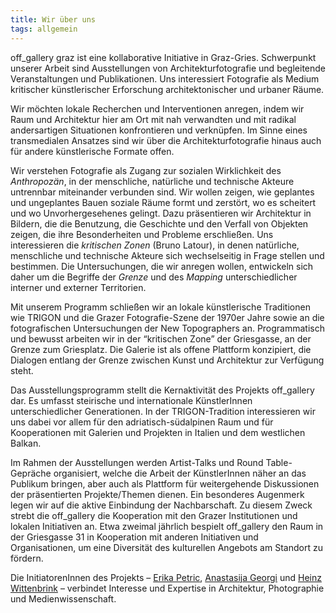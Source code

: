 ```yaml
---
title: Wir über uns
tags: allgemein
---
```


off_gallery graz ist eine kollaborative Initiative in Graz-Gries. Schwerpunkt unserer Arbeit sind Ausstellungen von Architekturfotografie und begleitende Veranstaltungen und Publikationen. Uns interessiert Fotografie als Medium kritischer künstlerischer Erforschung architektonischer und urbaner Räume.

Wir möchten lokale Recherchen und Interventionen anregen, indem wir Raum und Architektur hier am Ort mit nah verwandten und mit radikal andersartigen Situationen konfrontieren und verknüpfen. Im Sinne eines transmedialen Ansatzes sind wir über die Architekturfotografie hinaus auch für andere künstlerische Formate offen.

Wir verstehen Fotografie als Zugang zur sozialen Wirklichkeit des *Anthropozän*, in der menschliche, natürliche und technische Akteure untrennbar miteinander verbunden sind. Wir wollen zeigen, wie geplantes und ungeplantes Bauen soziale Räume formt und zerstört, wo es scheitert und wo Unvorhergesehenes gelingt. Dazu präsentieren wir Architektur in Bildern, die die Benutzung, die Geschichte und den Verfall von Objekten zeigen, die ihre Besonderheiten und Probleme erschließen. Uns interessieren die *kritischen Zonen* (Bruno Latour), in denen natürliche, menschliche und technische Akteure sich wechselseitig in Frage stellen und bestimmen. Die Untersuchungen, die wir anregen wollen, entwickeln sich daher um die Begriffe der *Grenze* und des *Mapping* unterschiedlicher interner und externer Territorien.

Mit unserem Programm schließen wir an lokale künstlerische Traditionen wie TRIGON und die Grazer Fotografie-Szene der 1970er Jahre sowie an die fotografischen Untersuchungen der New Topographers an. Programmatisch und bewusst arbeiten wir in der “kritischen Zone” der Griesgasse, an der Grenze zum Griesplatz. Die Galerie ist als offene Plattform konzipiert, die Dialogen entlang der Grenze zwischen Kunst und Architektur zur Verfügung steht.

Das Ausstellungsprogramm stellt die Kernaktivität des Projekts off_gallery dar. Es umfasst steirische und internationale KünstlerInnen unterschiedlicher Generationen. In der TRIGON-Tradition interessieren wir uns dabei vor allem für den adriatisch-südalpinen Raum und für Kooperationen mit Galerien und Projekten in Italien und dem westlichen Balkan.

Im Rahmen der Ausstellungen werden Artist-Talks und Round Table-Gepräche organisiert, welche die Arbeit der KünstlerInnen näher an das Publikum bringen, aber auch als Plattform für weitergehende Diskussionen der präsentierten Projekte/Themen dienen. Ein besonderes Augenmerk legen wir auf die aktive Einbindung der Nachbarschaft. Zu diesem Zweck strebt die off_gallery die Kooperation mit den Grazer Institutionen und lokalen Initiativen an. Etwa zweimal jährlich bespielt off_gallery den Raum in der Griesgasse 31 in Kooperation mit anderen Initiativen und Organisationen, um eine Diversität des kulturellen Angebots am Standort zu fördern.

Die InitiatorenInnen des Projekts – [Erika Petric](https://erikapetric.com/ "| architecture . photography . research"), [Anastasija Georgi](http://anastasijageorgi.com/ "- Anastasija Georgi") und [Heinz Wittenbrink](https://wittenbrink.net/ "Lost and Found – Website von Heinz Wittenbrink") – verbindet Interesse und Expertise in Architektur, Photographie und Medienwissenschaft.
